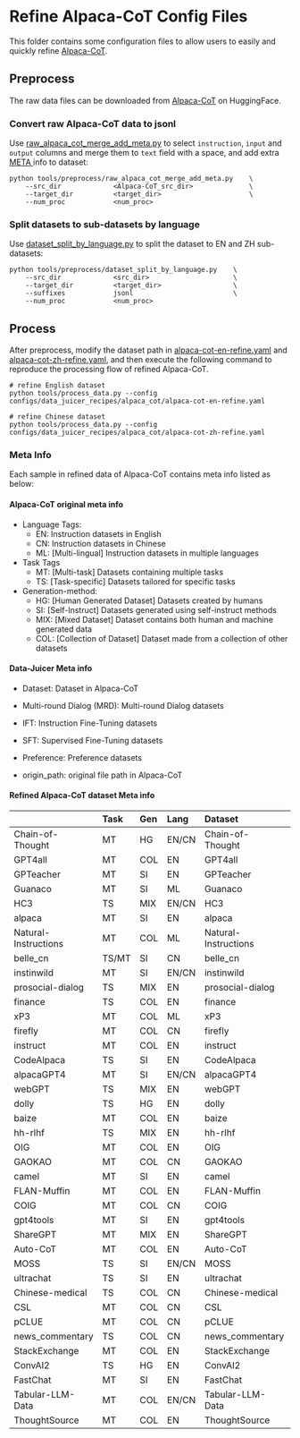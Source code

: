 # Refine Alpaca-CoT Config Files

This folder contains some configuration files to allow users to easily and quickly refine [Alpaca-CoT](https://huggingface.co/datasets/QingyiSi/Alpaca-CoT).

## Preprocess

The raw data files can be downloaded from [Alpaca-CoT](https://huggingface.co/datasets/QingyiSi/Alpaca-CoT) on HuggingFace.

### Convert raw Alpaca-CoT data to jsonl 
Use [raw_alpaca_cot_merge_add_meta.py](../../../tools/preprocess/raw_alpaca_cot_merge_add_meta.py) to select `instruction`, `input` and `output` columns and merge them to `text` field with a space, and add extra [ META ]( #meta_info) info to dataset:

```shell
python tools/preprocess/raw_alpaca_cot_merge_add_meta.py    \
    --src_dir             <Alpaca-CoT_src_dir>              \
    --target_dir          <target_dir>                      \
    --num_proc            <num_proc>
```

### Split datasets to sub-datasets by language
Use [dataset_split_by_language.py](../../../tools/preprocess/dataset_split_by_language.py) to split the dataset to EN and ZH sub-datasets:

```shell
python tools/preprocess/dataset_split_by_language.py    \
    --src_dir             <src_dir>                     \
    --target_dir          <target_dir>                  \
    --suffixes            jsonl                         \
    --num_proc            <num_proc>
```

## Process
After preprocess, modify the dataset path in [alpaca-cot-en-refine.yaml](alpaca-cot-en-refine.yaml) and [alpaca-cot-zh-refine.yaml](alpaca-cot-zh-refine.yaml), and then execute the following command to reproduce the processing flow of refined Alpaca-CoT.
```shell
# refine English dataset
python tools/process_data.py --config configs/data_juicer_recipes/alpaca_cot/alpaca-cot-en-refine.yaml

# refine Chinese dataset
python tools/process_data.py --config configs/data_juicer_recipes/alpaca_cot/alpaca-cot-zh-refine.yaml
```

### Meta Info <a name="meta_info"/>

Each sample in refined data of Alpaca-CoT contains meta info listed as below:

#### Alpaca-CoT original meta info
* Language Tags:
    - EN: Instruction datasets in English
    - CN: Instruction datasets in Chinese
    - ML: [Multi-lingual] Instruction datasets in multiple languages
* Task Tags
    - MT: [Multi-task] Datasets containing multiple tasks
    - TS: [Task-specific] Datasets tailored for specific tasks
* Generation-method:
    - HG: [Human Generated Dataset] Datasets created by humans
    - SI: [Self-Instruct] Datasets generated using self-instruct methods
    - MIX: [Mixed Dataset] Dataset contains both human and machine generated data
    - COL: [Collection of Dataset] Dataset made from a collection of other datasets

#### Data-Juicer Meta info
* Dataset: Dataset in Alpaca-CoT

* Multi-round Dialog (MRD): Multi-round Dialog datasets

* IFT: Instruction Fine-Tuning datasets

* SFT: Supervised Fine-Tuning datasets

* Preference: Preference datasets

* origin_path: original file path in Alpaca-CoT


#### Refined Alpaca-CoT dataset Meta info
|                      | Task   | Gen   | Lang   | Dataset              | MRD  | IFT   | SFT   | Preference   |
|:---------------------|:-------|:------|:-------|:---------------------|:----:|:---:|:---:|:---:|
| Chain-of-Thought     | MT     | HG    | EN/CN  | Chain-of-Thought     |                 | ✅  |  |         |
| GPT4all              | MT     | COL   | EN     | GPT4all              |                 | ✅  | ✅  |         |
| GPTeacher            | MT     | SI    | EN     | GPTeacher            |                 |  | ✅  |         |
| Guanaco              | MT     | SI    | ML     | Guanaco              |                 |  | ✅  |         |
| HC3                  | TS     | MIX   | EN/CN  | HC3                  |                 |  | ✅  | ✅         |
| alpaca               | MT     | SI    | EN     | alpaca               |                 |  | ✅  |         |
| Natural-Instructions | MT     | COL   | ML     | Natural-Instructions |                 | ✅  |  |         |
| belle_cn             | TS/MT  | SI    | CN     | belle_cn             |                 |  | ✅  |         |
| instinwild           | MT     | SI    | EN/CN  | instinwild           |                 |  | ✅  |         |
| prosocial-dialog     | TS     | MIX   | EN     | prosocial-dialog     |                 |  | ✅  |         |
| finance              | TS     | COL   | EN     | finance              |                 |  | ✅  |         |
| xP3                  | MT     | COL   | ML     | xP3                  |                 | ✅  |  |         |
| firefly              | MT     | COL   | CN     | firefly              |                 | ✅  |  |         |
| instruct             | MT     | COL   | EN     | instruct             |                 |  | ✅  |         |
| CodeAlpaca           | TS     | SI    | EN     | CodeAlpaca           |                 | ✅  |  |         |
| alpacaGPT4           | MT     | SI    | EN/CN  | alpacaGPT4           |                 |  | ✅  | ✅         |
| webGPT               | TS     | MIX   | EN     | webGPT               |                 | ✅  |  | ✅         |
| dolly                | TS     | HG    | EN     | dolly                |                 |  | ✅  |         |
| baize                | MT     | COL   | EN     | baize                |                 |  | ✅  |         |
| hh-rlhf              | TS     | MIX   | EN     | hh-rlhf              | ✅                 |  | ✅  | ✅         |
| OIG                  | MT     | COL   | EN     | OIG                  |                 |  | ✅  |         |
| GAOKAO               | MT     | COL   | CN     | GAOKAO               |                 | ✅  |  |         |
| camel                | MT     | SI    | EN     | camel                |                 | ✅  |  |         |
| FLAN-Muffin          | MT     | COL   | EN     | FLAN-Muffin          |                 | ✅  |  |         |
| COIG                 | MT     | COL   | CN     | COIG                 |                 |  | ✅  |         |
| gpt4tools            | MT     | SI    | EN     | gpt4tools            |                 | ✅  |  |         |
| ShareGPT             | MT     | MIX   | EN     | ShareGPT             | ✅                 |  | ✅  |         |
| Auto-CoT             | MT     | COL   | EN     | Auto-CoT             |                 | ✅  |  |         |
| MOSS                 | TS     | SI    | EN/CN  | MOSS                 |                 |  | ✅  |         |
| ultrachat            | TS     | SI    | EN     | ultrachat            |                 |  | ✅  |         |
| Chinese-medical      | TS     | COL   | CN     | Chinese-medical      |                 |  | ✅  |         |
| CSL                  | MT     | COL   | CN     | CSL                  |                 | ✅  |  |         |
| pCLUE                | MT     | COL   | CN     | pCLUE                |                 | ✅  |  |         |
| news_commentary      | TS     | COL   | CN     | news_commentary      |                 | ✅  |  |         |
| StackExchange        | MT     | COL   | EN     | StackExchange        |                 |  | ✅  | ✅         |
| ConvAI2              | TS     | HG    | EN     | ConvAI2              |                 |  | ✅  |         |
| FastChat             | MT     | SI    | EN     | FastChat             |                 |  | ✅  |         |
| Tabular-LLM-Data     | MT     | COL   | EN/CN  | Tabular-LLM-Data     |                 | ✅  |  |         |
| ThoughtSource        | MT     | COL   | EN     | ThoughtSource        |                 | ✅  |  |         |